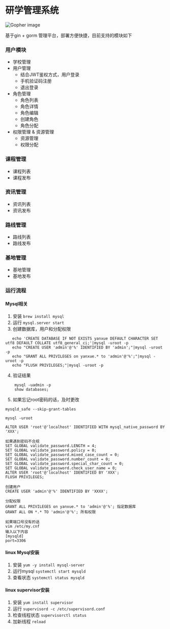 # 研学管理系统

![Gopher image](https://golang.org/doc/gopher/fiveyears.jpg)

基于gin + gorm 管理平台，部署方便快捷，目前支持的模块如下

### 用户模块

* 学校管理
* 用户管理
    * 结合JWT鉴权方式，用户登录
    * 手机验证码注册
    * 退出登录
* 角色管理
    * 角色列表
    * 角色详情
    * 角色编辑
    * 创建角色
    * 角色分配
* 权限管理 & 资源管理
    * 资源管理
    * 权限分配

### 课程管理

* 课程列表
* 课程发布

### 资讯管理

* 资讯列表
* 资讯发布

### 路线管理

* 路线列表
* 路线发布

### 基地管理

* 基地管理
* 基地发布

### 运行流程

#### Mysql相关

1. 安装 `brew install mysql`
2. 运行 `mysql.server start`
3. 创建数据库，用户和分配权限

```shell
   echo 'CREATE DATABASE IF NOT EXISTS yanxue DEFAULT CHARACTER SET utf8 DEFAULT COLLATE utf8_general_ci;'|mysql -uroot -p
   echo "CREATE USER 'admin'@'%' IDENTIFIED BY 'admin';"|mysql -uroot -p
   echo "GRANT ALL PRIVILEGES on yanxue.* to 'admin'@'%';"|mysql -uroot -p
   echo "FLUSH PRIVILEGES;"|mysql -uroot -p
```

4. 验证结果

```
    mysql -uadmin -p
    show databases;
```

5. 如果忘记root密码的话，及时更改

```
mysqld_safe --skip-grant-tables

mysql -uroot
```

```
ALTER USER 'root'@'localhost' IDENTIFIED WITH mysql_native_password BY 'XXX';

如果遇到密码不合规
SET GLOBAL validate_password.LENGTH = 4;
SET GLOBAL validate_password.policy = 0;
SET GLOBAL validate_password.mixed_case_count = 0;
SET GLOBAL validate_password.number_count = 0;
SET GLOBAL validate_password.special_char_count = 0;
SET GLOBAL validate_password.check_user_name = 0;
ALTER USER 'root'@'localhost' IDENTIFIED BY 'XXX';
FLUSH PRIVILEGES;

创建用户
CREATE USER 'admin'@'%' IDENTIFIED BY 'XXXX';

分配权限
GRANT ALL PRIVILEGES on yanxue.* to 'admin'@'%'; 指定数据库
GRANT ALL ON *.* TO 'admin'@'%'; 所有权限

如果端口号没有的话
vim /etc/my.cnf
输入以下内容
[mysqld]
port=3306
```

#### linux Mysql安装

1. 安装 `yum -y install mysql-server`
2. 运行mysql `systemctl start mysqld`
3. 查看状态 `systemctl status mysqld`

#### linux supervisor安装

1. 安装 `yum install supervisor`
2. 运行 `supervisord -c /etc/supervisord.conf`
3. 检查线程状态 `supervisorctl status`
4. 加新线程 `reload`